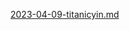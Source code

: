 [2023-04-09-titanicyin.md](https://github.com/whyin/whyin.github.io/files/11184826/2023-04-09-titanicyin.md)
